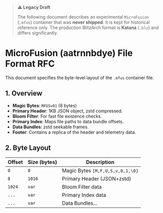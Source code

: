 > **⚠️ Legacy Draft**
>
> The following document describes an experimental `MicroFusion` (`.mfus`) container that was **never shipped**.
> It is kept for historical reference only. The production BlitzArch format is **Katana** (`.blz`) and differs significantly.

# MicroFusion (aatrnnbdye) File Format RFC

This document specifies the byte-level layout of the `.mfus` container file.

## 1. Overview

- **Magic Bytes**: `MFUSv01` (8 bytes)
- **Primary Header**: 1KB JSON object, zstd compressed.
- **Bloom Filter**: For fast file existence checks.
- **Primary Index**: Maps file paths to data bundle offsets.
- **Data Bundles**: zstd seekable frames.
- **Footer**: Contains a replica of the header and telemetry data.

## 2. Byte Layout

| Offset       | Size (bytes) | Description                |
|--------------|--------------|----------------------------|
| `0`          | `8`          | Magic Bytes `[M,F,U,S,v,0,1,\0]` |
| `8`          | `1016`       | Primary Header (JSON+zstd) |
| `1024`       | `var`        | Bloom Filter data          |
| `...`        | `var`        | Primary Index data         |
| `...`        | `var`        | Data Bundles...            |

